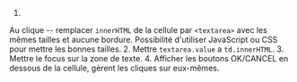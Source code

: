 
1.
Au clique -- remplacer `innerHTML` de la cellule par `<textarea>` avec les mêmes tailles et aucune bordure.
Possibilité d'utiliser JavaScript ou CSS pour mettre les bonnes tailles.
2.
Mettre `textarea.value` a `td.innerHTML`.
3.
Mettre le focus sur la zone de texte.
4.
Afficher les boutons OK/CANCEL en dessous de la cellule, gèrent les cliques sur eux-mêmes.
